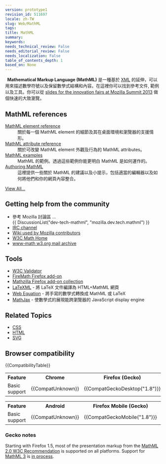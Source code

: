 ```yaml
---
version: prototype1
revision_id: 511697
locale: zh-TW
slug: Web/MathML
tags: 
title: MathML
summary: 
keywords: 
needs_technical_review: False
needs_editorial_review: False
needs_localization: False
table_of_contents_depth: 1
based_on: None
---
```

<p><strong>&nbsp; Mathematical Markup Language (MathML)</strong>&nbsp;是一種基於 <a href="/en-US/docs/XML" title="/en-US/docs/XML">XML</a>&nbsp;的延伸，可以用來描述數學符號以及保留數學式結構和內容。在這裡你可以找到參考文件, 範例以及工具。你可以從&nbsp;<a href="http://fred-wang.github.io/MozSummitMathML/index.html">slides for the innovation fairs at Mozilla Summit 2013</a>&nbsp;做個快速的大致瀏覽。</p>
<div class="row topicpage-table">
 <div class="section">
  <h2 class="Documentation" id="Documentation" name="Documentation">MathML references</h2>
  <dl>
   <dt>
    <a href="/en-US/docs/Web/MathML/Element" title="/en-US/docs/Web/MathML/Element">MathML element reference</a></dt>
   <dd>
    關於每一個 MathML element 的細節及其在桌面環境和瀏覽器的支援情形。</dd>
   <dt>
    <a href="/en-US/docs/Web/MathML/Attribute" title="/en-US/docs/Web/MathML/Attribute">MathML attribute reference</a></dt>
   <dd>
    關於可改變 MathML element 外觀及行為的 MathML attributes。</dd>
   <dt>
    <a href="/en-US/docs/Web/MathML/Examples" title="/en-US/docs/Web/MathML/Examples">MathML examples</a></dt>
   <dd>
    MathML 的範例。透過這些範例你能更明白 MathML 是如何運作的。</dd>
   <dt>
    <a href="/zh-TW/docs/Web/MathML/Authoring" title="/en-US/docs/Web/MathML/Authoring">Authoring MathML</a></dt>
   <dd>
    這裡提供一些關於 MathML 的建議以及小提示，包括適當的編輯器以及如何將他們和你的網頁內容整合。</dd>
  </dl>
  <p><span class="alllinks"><a href="/en-US/docs/tag/MathML" title="/en-US/docs/tag/CSS">View All...</a></span></p>
 </div>
 <div class="section">
  <h2 class="Community" id="Getting_help_from_the_community">Getting help from the community</h2>
  <ul>
   <li>參考 Mozilla 討論區 ...<br />
    {{ DiscussionList("dev-tech-mathml", "mozilla.dev.tech.mathml") }}</li>
   <li><a class="link-irc" href="irc://irc.mozilla.org/%23mathml" rel="external" target="_blank" title="irc://irc.mozilla.org/%23mathml">IRC channel</a></li>
   <li><a class="link-https" href="https://wiki.mozilla.org/MathML:Home_Page">Wiki used by Mozilla contributors</a></li>
   <li><a href="http://www.w3.org/Math/" title="http://www.w3.org/Math/">W3C Math Home</a></li>
   <li><a href="http://lists.w3.org/Archives/Public/www-math/" title="http://lists.w3.org/Archives/Public/www-math/">www-math w3.org mail archive</a></li>
  </ul>
  <h2 class="Tools" id="Tools">Tools</h2>
  <ul>
   <li><a class="external" href="http://validator.w3.org">W3C Validator</a></li>
   <li><a class="link-https" href="https://addons.mozilla.org/de/firefox/addon/8969/">FireMath Firefox add-on</a></li>
   <li><a href="https://addons.mozilla.org/firefox/collections/fred_wang/mathzilla/" title="https://addons.mozilla.org/firefox/collections/fred_wang/mathzilla/">Mathzilla Firefox add-on collection</a></li>
   <li><a href="http://dlmf.nist.gov/LaTeXML/" title="http://dlmf.nist.gov/LaTeXML/">LaTeXML</a> - 將 LaTeX 文件編譯為 HTML+MathML 網頁</li>
   <li><a href="http://webdemo.visionobjects.com/home.html#equation" title="http://webdemo.visionobjects.com/equation.html">Web Equation</a> - 將手寫的數學式轉換成 MathML 或 LaTeX</li>
   <li><a href="http://www.mathjax.org/" title="http://www.mathjax.org/">MathJax</a> - 使數學式的展現能跨瀏覽器的 JavaScript display engine</li>
  </ul>
  <h2 class="Related_Topics" id="Related_Topics" name="Related_Topics">Related Topics</h2>
  <ul>
   <li><a href="/en-US/docs/Web/CSS" title="/en-US/docs/Web/CSS">CSS</a></li>
   <li><a href="/en-US/docs/Web/HTML" title="/en-US/docs/Web/HTML">HTML</a></li>
   <li><a href="/en-US/docs/Web/SVG" title="/en-US/docs/Web/SVG">SVG</a></li>
  </ul>
 </div>
</div>
<h2 id="Browser_compatibility" name="Browser_compatibility">Browser compatibility</h2>
<p>{{CompatibilityTable}}</p>
<div id="compat-desktop">
 <table class="compat-table">
  <tbody>
   <tr>
    <th>Feature</th>
    <th>Chrome</th>
    <th>Firefox (Gecko)</th>
    <th>Internet Explorer</th>
    <th>Opera</th>
    <th>Safari</th>
   </tr>
   <tr>
    <td>Basic support</td>
    <td>{{CompatUnknown}}</td>
    <td>{{CompatGeckoDesktop("1.8")}}</td>
    <td>{{CompatUnknown}}</td>
    <td>{{CompatUnknown}}</td>
    <td>{{CompatUnknown}}</td>
   </tr>
  </tbody>
 </table>
</div>
<div id="compat-mobile">
 <table class="compat-table">
  <tbody>
   <tr>
    <th>Feature</th>
    <th>Android</th>
    <th>Firefox Mobile (Gecko)</th>
    <th>IE Mobile</th>
    <th>Opera Mobile</th>
    <th>Safari Mobile</th>
   </tr>
   <tr>
    <td>Basic support</td>
    <td>{{CompatUnknown}}</td>
    <td>{{CompatGeckoMobile("1.8")}}</td>
    <td>{{CompatUnknown}}</td>
    <td>{{CompatUnknown}}</td>
    <td>{{CompatUnknown}}</td>
   </tr>
  </tbody>
 </table>
</div>
<div>
 <h3 id="Gecko_notes">Gecko notes</h3>
 <p>Starting with Firefox 1.5, most of the presentation markup from the <a class="external" href="http://www.w3.org/TR/MathML2/">MathML 2.0 W3C Recommendation</a> is supported on all platforms. Support for <a class="external" href="http://www.w3.org/TR/MathML3/" title="http://www.w3.org/TR/MathML3/">MathML 3</a> is <a href="/en-US/docs/Mozilla_MathML_Project/Status" title="/en-US/docs/Mozilla_MathML_Project/Status">in process</a>.</p>
</div>
<p>&nbsp;</p>


